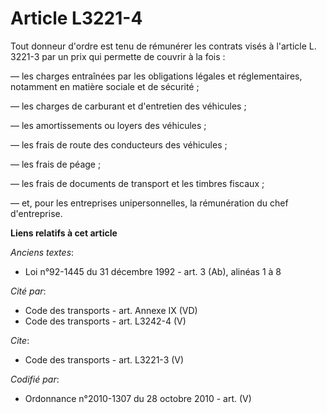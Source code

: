 # Article L3221-4

Tout donneur d'ordre est tenu de rémunérer les contrats visés à l'article L. 3221-3 par un prix qui permette de couvrir à la
fois : 

― les charges entraînées par les obligations légales et réglementaires, notamment en matière sociale et de sécurité ; 

― les charges de carburant et d'entretien des véhicules ; 

― les amortissements ou loyers des véhicules ; 

― les frais de route des conducteurs des véhicules ; 

― les frais de péage ; 

― les frais de documents de transport et les timbres fiscaux ; 

― et, pour les entreprises unipersonnelles, la rémunération du chef d'entreprise.

**Liens relatifs à cet article**

_Anciens textes_:

  - Loi n°92-1445 du 31 décembre 1992 - art. 3 (Ab), alinéas 1 à 8

_Cité par_:

  - Code des transports - art. Annexe IX (VD)
  - Code des transports - art. L3242-4 (V)

_Cite_:

  - Code des transports - art. L3221-3 (V)

_Codifié par_:

  - Ordonnance n°2010-1307 du 28 octobre 2010 - art. (V)
